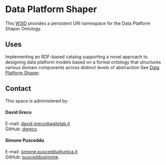 # Data Platform Shaper
This [W3ID](https://w3id.org) provides a persistent URI namespace for the Data Platform Shaper Ontology.

## Uses
Implementing an RDF-based catalog supporting a novel approach to designing data platform models based on a formal ontology that structures various domain components across distinct levels of abstraction 
See [Data Platform Shaper](https://github.com/agile-lab-dev/data-platform-shaper/tree/main?tab=readme-ov-file#data-platform-shaper-an-rdf-based-specialized-catalog-system-for-defining-and-managing-data-platform-assets).

## Contact
This space is administered by:  
#### David Greco
E-mail: david.greco@agilelab.it <br>
GitHub: [dgreco](https://github.com/dgreco)


#### Simone Pusceddu
E-mail: simone.pusceddu@unica.it <br>
GitHub: [pusceddusimone](https://github.com/pusceddusimone).

